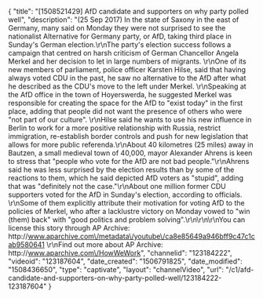 {
    "title": "[1508521429] AfD candidate and supporters on why party polled well",
    "description": "(25 Sep 2017) In the state of Saxony in the east of Germany, many said on Monday they were not surprised to see the nationalist Alternative for Germany party, or AfD, taking third place in Sunday's German election.\r\nThe party's election success follows a campaign that centred on harsh criticism of German Chancellor Angela Merkel and her decision to let in large numbers of migrants. \r\nOne of its new members of parliament, police officer Karsten Hilse, said that having always voted CDU in the past, he saw no alternative to the AfD after what he described as the CDU's move to the left under Merkel. \r\nSpeaking at the AfD office in the town of Hoyerswerda, he suggested Merkel was responsible for creating the space for the AfD to \"exist today\" in the first place, adding that people did not want the presence of others who were \"not part of our culture\". \r\nHilse said he wants to use his new influence in Berlin to work for a more positive relationship with Russia, restrict immigration, re-establish border controls and push for new legislation that allows for more public referenda.\r\nAbout 40 kilometres (25 miles) away in Bautzen, a small medieval town of 40,000, mayor Alexander Ahrens is keen to stress that \"people who vote for the AfD are not bad people.\"\r\nAhrens said he was less surprised by the election results than by some of the reactions to them, which he said depicted AfD voters as \"stupid\", adding that was \"definitely not the case.\"\r\nAbout one million former CDU supporters voted for the AfD in Sunday's election, according to officials. \r\nSome of them explicitly attribute their motivation for voting AfD to the policies of Merkel, who after a lacklustre victory on Monday vowed to \"win (them) back\" with \"good politics and problem solving\".\r\n\r\n\r\nYou can license this story through AP Archive: http:\/\/www.aparchive.com\/metadata\/youtube\/ca8e85649a946bff9c47c1cab9580641 \r\nFind out more about AP Archive: http:\/\/www.aparchive.com\/HowWeWork",
    "channelid": "123184222",
    "videoid": "123187604",
    "date_created": "1506791825",
    "date_modified": "1508436650",
    "type": "captivate",
    "layout": "channelVideo",
    "url": "\/c1\/afd-candidate-and-supporters-on-why-party-polled-well\/123184222-123187604"
}